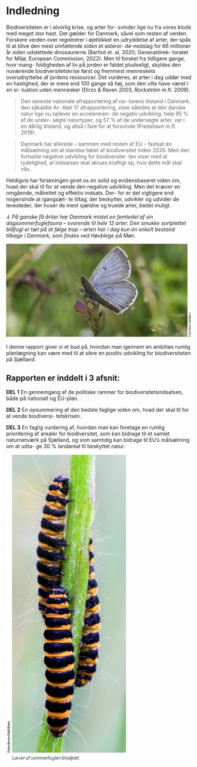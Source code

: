 # Indledning

Biodiversiteten er i alvorlig krise, og arter for- svinder lige nu fra vores klode med meget stor hast. Det gælder for Danmark, såvel som resten af verden. Forskere verden over registrerer i øjeblikket en udryddelse af arter, der spås til
at blive den mest omfattende siden et asteroi- de-nedslag for 66 millioner år siden udslettede dinosaurerne (Barfod et. al, 2020; Generaldirek- toratet for Miljø, European Commission, 2022). Men til forskel fra tidligere gange, hvor mang- foldigheden af liv på jorden er faldet pludseligt, skyldes den nuværende biodiversitetskrise først og fremmest menneskets overudnyttelse af jordens ressourcer. Det vurderes, at arter i dag uddør med en hastighed, der er mere end 100 gange så høj, som den ville have været i en si- tuation uden mennesker (Dirzo & Raven 2003, Rockström m.fl. 2009).

> Den seneste nationale afrapportering af na- turens tilstand i Danmark, den såkaldte Ar- tikel 17 afrapportering, viser således at den danske natur lige nu oplever en accelereren- de negativ udvikling: hele 95 % af de under- søgte naturtyper, og 57 % af de undersøgte arter, var i en dårlig tilstand, og altså i fare for at forsvinde (Fredshavn m.fl. 2019).

> Danmark har allerede – sammen med resten af EU – fastsat en målsætning om at standse tabet af biodiversitet inden 2030. Men den fortsatte negative udvikling for biodiversite- ten viser med al tydelighed, at indsatsen skal skrues kraftigt op, hvis dette mål skal nås.

Heldigvis har forskningen givet os en solid og evidensbaseret viden om, hvad der skal til for at vende den negative udvikling. Men det kræver en omgående, målrettet og effektiv indsats. Der- for er det vigtigere end nogensinde at igangsæt- te tiltag, der beskytter, udvikler og udvider de levesteder, der huser de mest sjældne og truede arter, bedst muligt.


*↓ På ganske få årtier har Danmark mistet en femtedel af sin dagsommerfuglefauna – svarende til hele 12 arter. Den smukke sortplettet blåfugl er tæt på at følge trop – arten har i dag kun én enkelt bestand tilbage i Danmark, som findes ved Høvblege på Møn.*


![](/assets/images/sommerfugl.png)


I denne rapport giver vi et bud på, hvordan man igennem en ambitiøs rumlig planlægning kan være med til at sikre en positiv udvikling for biodiversiteten på Sjælland.


## Rapporten er inddelt i 3 afsnit:

**DEL 1**
En gennemgang af de politiske rammer for biodiversitetsindsatsen, både på nationalt og EU-plan.

**DEL 2**
En opsummering af den bedste faglige viden om, hvad der skal til for at vende biodiversi- tetskrisen.

**DEL 3**
En faglig vurdering af, hvordan man kan foretage en rumlig prioritering af arealer for biodiversitet, som kan bidrage til et samlet naturnetværk på Sjælland, og som samtidig kan bidrage til EU’s målsætning om at udta- ge 30 % landareal til beskyttet natur.


![](/assets/images/larver.png)
